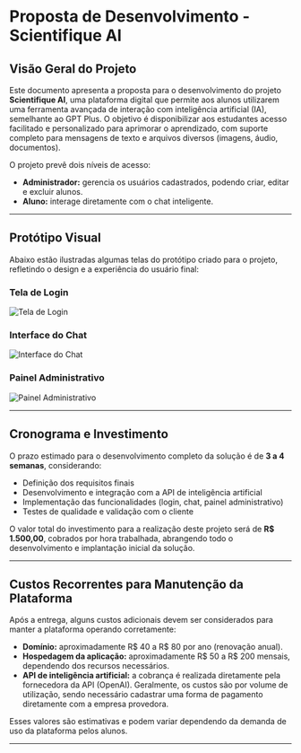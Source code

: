 # Proposta de Desenvolvimento - Scientifique AI

## Visão Geral do Projeto

Este documento apresenta a proposta para o desenvolvimento do projeto **Scientifique AI**, uma plataforma digital que permite aos alunos utilizarem uma ferramenta avançada de interação com inteligência artificial (IA), semelhante ao GPT Plus. O objetivo é disponibilizar aos estudantes acesso facilitado e personalizado para aprimorar o aprendizado, com suporte completo para mensagens de texto e arquivos diversos (imagens, áudio, documentos).

O projeto prevê dois níveis de acesso:

- **Administrador:** gerencia os usuários cadastrados, podendo criar, editar e excluir alunos.
- **Aluno:** interage diretamente com o chat inteligente.

---

## Protótipo Visual

Abaixo estão ilustradas algumas telas do protótipo criado para o projeto, refletindo o design e a experiência do usuário final:

### Tela de Login

![Tela de Login](image1.png)

### Interface do Chat

![Interface do Chat](image2.png)

### Painel Administrativo

![Painel Administrativo](image3.png)

---

## Cronograma e Investimento

O prazo estimado para o desenvolvimento completo da solução é de **3 a 4 semanas**, considerando:

- Definição dos requisitos finais
- Desenvolvimento e integração com a API de inteligência artificial
- Implementação das funcionalidades (login, chat, painel administrativo)
- Testes de qualidade e validação com o cliente

O valor total do investimento para a realização deste projeto será de **R$ 1.500,00**, cobrados por hora trabalhada, abrangendo todo o desenvolvimento e implantação inicial da solução.

---

## Custos Recorrentes para Manutenção da Plataforma

Após a entrega, alguns custos adicionais devem ser considerados para manter a plataforma operando corretamente:

- **Domínio:** aproximadamente R$ 40 a R$ 80 por ano (renovação anual).
- **Hospedagem da aplicação:** aproximadamente R$ 50 a R$ 200 mensais, dependendo dos recursos necessários.
- **API de inteligência artificial:** a cobrança é realizada diretamente pela fornecedora da API (OpenAI). Geralmente, os custos são por volume de utilização, sendo necessário cadastrar uma forma de pagamento diretamente com a empresa provedora.

Esses valores são estimativas e podem variar dependendo da demanda de uso da plataforma pelos alunos.

---